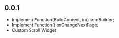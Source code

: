## 0.0.1

- Implement Function(BuildContext, int) itemBuilder;
- Implement Function() onChangeNextPage;
- Custom Scroll Widget